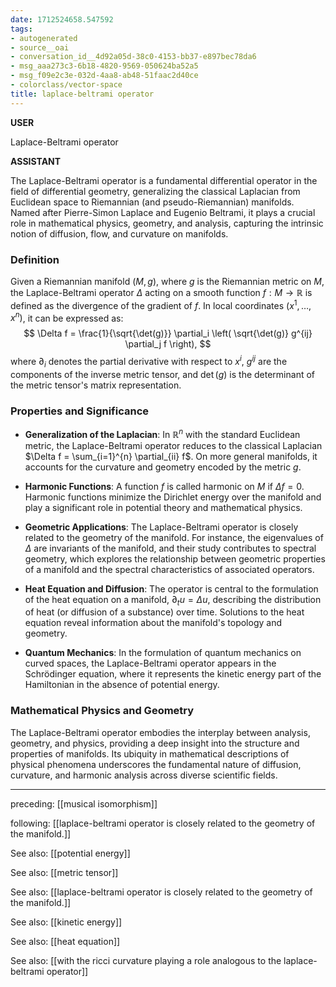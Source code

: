 ```yaml
---
date: 1712524658.547592
tags:
- autogenerated
- source__oai
- conversation_id__4d92a05d-38c0-4153-bb37-e897bec78da6
- msg_aaa273c3-6b18-4820-9569-050624ba52a5
- msg_f09e2c3e-032d-4aa8-ab48-51faac2d40ce
- colorclass/vector-space
title: laplace-beltrami operator
---
```


**USER**

Laplace-Beltrami operator


**ASSISTANT**

The Laplace-Beltrami operator is a fundamental differential operator in the field of differential geometry, generalizing the classical Laplacian from Euclidean space to Riemannian (and pseudo-Riemannian) manifolds. Named after Pierre-Simon Laplace and Eugenio Beltrami, it plays a crucial role in mathematical physics, geometry, and analysis, capturing the intrinsic notion of diffusion, flow, and curvature on manifolds.

### Definition

Given a Riemannian manifold $(M, g)$, where $g$ is the Riemannian metric on $M$, the Laplace-Beltrami operator $\Delta$ acting on a smooth function $f: M \to \mathbb{R}$ is defined as the divergence of the gradient of $f$. In local coordinates $(x^1, \ldots, x^n)$, it can be expressed as:
$$
\Delta f = \frac{1}{\sqrt{\det(g)}} \partial_i \left( \sqrt{\det(g)} g^{ij} \partial_j f \right),
$$
where $\partial_i$ denotes the partial derivative with respect to $x^i$, $g^{ij}$ are the components of the inverse metric tensor, and $\det(g)$ is the determinant of the metric tensor's matrix representation.

### Properties and Significance

- **Generalization of the Laplacian**: In $\mathbb{R}^n$ with the standard Euclidean metric, the Laplace-Beltrami operator reduces to the classical Laplacian $\Delta f = \sum_{i=1}^{n} \partial_{ii} f$. On more general manifolds, it accounts for the curvature and geometry encoded by the metric $g$.

- **Harmonic Functions**: A function $f$ is called harmonic on $M$ if $\Delta f = 0$. Harmonic functions minimize the Dirichlet energy over the manifold and play a significant role in potential theory and mathematical physics.

- **Geometric Applications**: The Laplace-Beltrami operator is closely related to the geometry of the manifold. For instance, the eigenvalues of $\Delta$ are invariants of the manifold, and their study contributes to spectral geometry, which explores the relationship between geometric properties of a manifold and the spectral characteristics of associated operators.

- **Heat Equation and Diffusion**: The operator is central to the formulation of the heat equation on a manifold, $\partial_t u = \Delta u$, describing the distribution of heat (or diffusion of a substance) over time. Solutions to the heat equation reveal information about the manifold's topology and geometry.

- **Quantum Mechanics**: In the formulation of quantum mechanics on curved spaces, the Laplace-Beltrami operator appears in the Schrödinger equation, where it represents the kinetic energy part of the Hamiltonian in the absence of potential energy.

### Mathematical Physics and Geometry

The Laplace-Beltrami operator embodies the interplay between analysis, geometry, and physics, providing a deep insight into the structure and properties of manifolds. Its ubiquity in mathematical descriptions of physical phenomena underscores the fundamental nature of diffusion, curvature, and harmonic analysis across diverse scientific fields.


---

preceding: [[musical isomorphism]]  


following: [[laplace-beltrami operator is closely related to the geometry of the manifold.]]

See also: [[potential energy]]


See also: [[metric tensor]]


See also: [[laplace-beltrami operator is closely related to the geometry of the manifold.]]


See also: [[kinetic energy]]


See also: [[heat equation]]


See also: [[with the ricci curvature playing a role analogous to the laplace-beltrami operator]]